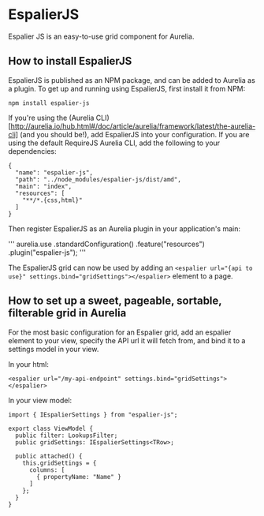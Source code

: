 # EspalierJS

Espalier JS is an easy-to-use grid component for Aurelia.

## How to install EspalierJS

EspalierJS is published as an NPM package, and can be added to Aurelia as a plugin.
To get up and running using EspalierJS, first install it from NPM:

```
npm install espalier-js
```

If you're using the (Aurelia CLI)[http://aurelia.io/hub.html#/doc/article/aurelia/framework/latest/the-aurelia-cli] 
(and you should be!), add EspalierJS into your configuration. If you are using the default
RequireJS Aurelia CLI, add the following to your dependencies:

```
{
  "name": "espalier-js",
  "path": "../node_modules/espalier-js/dist/amd",
  "main": "index",
  "resources": [
    "**/*.{css,html}"
  ]
}
```

Then register EspalierJS as an Aurelia plugin in your application's main:

'''
aurelia.use
  .standardConfiguration()
  .feature("resources")
  .plugin("espalier-js");
'''

The EspalierJS grid can now be used by adding an ```<espalier url="{api to use}" settings.bind="gridSettings"></espalier>```
element to a page.

## How to set up a sweet, pageable, sortable, filterable grid in Aurelia

For the most basic configuration for an Espalier grid, add an espalier element to your 
view, specify the API url it will fetch from, and bind it to a settings model in your
view.

In your html:

```
<espalier url="/my-api-endpoint" settings.bind="gridSettings"></espalier>
```

In your view model:

```
import { IEspalierSettings } from "espalier-js";

export class ViewModel {
  public filter: LookupsFilter;
  public gridSettings: IEspalierSettings<TRow>;

  public attached() {
    this.gridSettings = {
      columns: [
        { propertyName: "Name" }
      ]
    };
  }
}
```
